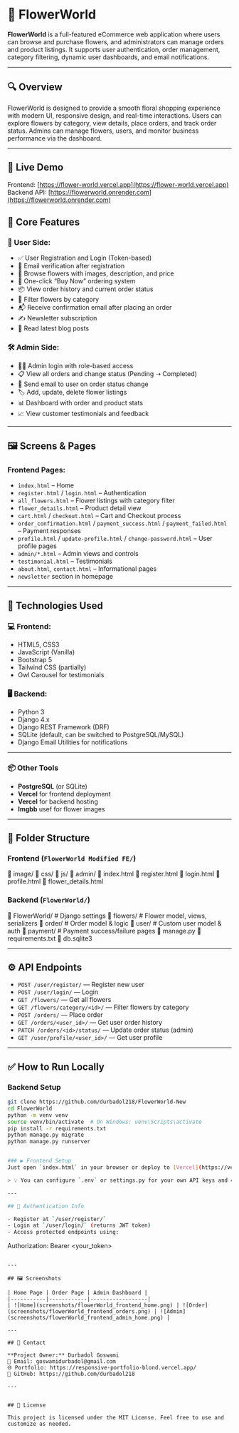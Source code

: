 # 🌸 FlowerWorld

**FlowerWorld** is a full-featured eCommerce web application where users can browse and purchase flowers, and administrators can manage orders and product listings. It supports user authentication, order management, category filtering, dynamic user dashboards, and email notifications.

---

## 🔍 Overview

FlowerWorld is designed to provide a smooth floral shopping experience with modern UI, responsive design, and real-time interactions. Users can explore flowers by category, view details, place orders, and track order status. Admins can manage flowers, users, and monitor business performance via the dashboard.

---

## 🚀 Live Demo

Frontend: [https://flower-world.vercel.app](https://flower-world.vercel.app)  
Backend API: [https://flowerworld.onrender.com](https://flowerworld.onrender.com)

## 🚀 Core Features

### 👤 User Side:
- ✅ User Registration and Login (Token-based)
- 🔐 Email verification after registration
- 🌸 Browse flowers with images, description, and price
- 🛒 One-click “Buy Now” ordering system
- 📦 View order history and current order status
- 📂 Filter flowers by category
- 📬 Receive confirmation email after placing an order
- ✍️ Newsletter subscription
- 📝 Read latest blog posts

### 🛠️ Admin Side:
- 🧑‍💼 Admin login with role-based access
- 📋 View all orders and change status (Pending ➝ Completed)
- 📨 Send email to user on order status change
- 🏷️ Add, update, delete flower listings
- 📊 Dashboard with order and product stats
- 📈 View customer testimonials and feedback

---

## 🖼️ Screens & Pages

### Frontend Pages:
- `index.html` – Home
- `register.html` / `login.html` – Authentication
- `all_flowers.html` – Flower listings with category filter
- `flower_details.html` – Product detail view
- `cart.html` / `checkout.html` – Cart and Checkout process
- `order_confirmation.html` / `payment_success.html` / `payment_failed.html` – Payment responses
- `profile.html` / `update-profile.html` / `change-password.html` – User profile pages
- `admin/*.html` – Admin views and controls
- `testimonial.html` – Testimonials
- `about.html`, `contact.html` – Informational pages
- `newsletter` section in homepage

---

## 🧪 Technologies Used

### 💻 Frontend:
- HTML5, CSS3
- JavaScript (Vanilla)
- Bootstrap 5
- Tailwind CSS (partially)
- Owl Carousel for testimonials

### 🖥️ Backend:
- Python 3
- Django 4.x
- Django REST Framework (DRF)
- SQLite (default, can be switched to PostgreSQL/MySQL)
- Django Email Utilities for notifications

---

### 📦 Other Tools
- **PostgreSQL** (or SQLite)
- **Vercel** for frontend deployment
- **Vercel** for backend hosting
- **Imgbb** usef for flower images

---

## 📁 Folder Structure

### Frontend (`FlowerWorld Modified FE/`)
📁 image/
📁 css/
📁 js/
📁 admin/
📄 index.html
📄 register.html
📄 login.html
📄 profile.html
📄 flower_details.html

### Backend (`FlowerWorld/`)
📁 FlowerWorld/ # Django settings
📁 flowers/ # Flower model, views, serializers
📁 order/ # Order model & logic
📁 user/ # Custom user model & auth
📁 payment/ # Payment success/failure pages
📄 manage.py
📄 requirements.txt
📄 db.sqlite3

---

## ⚙️ API Endpoints

- `POST /user/register/` — Register new user
- `POST /user/login/` — Login
- `GET /flowers/` — Get all flowers
- `GET /flowers/category/<id>/` — Filter flowers by category
- `POST /orders/` — Place order
- `GET /orders/<user_id>/` — Get user order history
- `PATCH /orders/<id>/status/` — Update order status (admin)
- `GET /user/profile/<user_id>/` — Get user profile

---

## ✅ How to Run Locally

### Backend Setup
```bash
git clone https://github.com/durbadol218/FlowerWorld-New
cd FlowerWorld
python -m venv venv
source venv/bin/activate  # On Windows: venv\Scripts\activate
pip install -r requirements.txt
python manage.py migrate
python manage.py runserver


### ▶️ Frontend Setup
Just open `index.html` in your browser or deploy to [Vercel](https://vercel.com).

> 💡 You can configure `.env` or settings.py for your own API keys and email credentials.

---

## 🔐 Authentication Info

- Register at `/user/register/`
- Login at `/user/login/` (returns JWT token)
- Access protected endpoints using:
  ```
  Authorization: Bearer <your_token>
  ```

---

## 🖼 Screenshots

| Home Page | Order Page | Admin Dashboard |
|-----------|------------|------------------|
| ![Home](screenshots/flowerWorld_frontend_home.png) | ![Order](screenshots/flowerWorld_frontend_orders.png) | ![Admin](screenshots/flowerWorld_frontend_admin_home.png) |

---

## 💌 Contact

**Project Owner:** Durbadol Goswami  
📧 Email: goswamidurbadol@gmail.com  
🌐 Portfolio: https://responsive-portfolio-blond.vercel.app/  
🔗 GitHub: https://github.com/durbadol218

---


## 📃 License

This project is licensed under the MIT License. Feel free to use and customize as needed.

